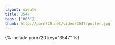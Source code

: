 ```yaml
--- 
layout: sieutv
title: 3547
tags: ["003"]
thumb: http://porn720.net/video/3547/poster.jpg
---
```

{% include porn720 key="3547" %} 

